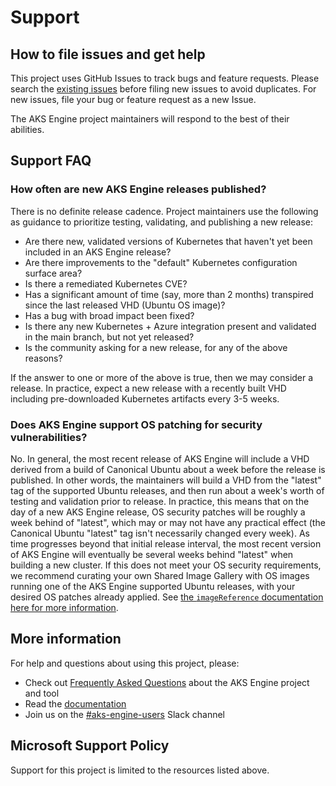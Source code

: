 # Support
## How to file issues and get help

This project uses GitHub Issues to track bugs and feature requests. Please search the [existing issues][github-issues] before filing new issues to avoid duplicates. For new issues, file your bug or feature request as a new Issue.

The AKS Engine project maintainers will respond to the best of their abilities.

## Support FAQ

### How often are new AKS Engine releases published?

There is no definite release cadence. Project maintainers use the following as guidance to prioritize testing, validating, and publishing a new release:

- Are there new, validated versions of Kubernetes that haven't yet been included in an AKS Engine release?
- Are there improvements to the "default" Kubernetes configuration surface area?
- Is there a remediated Kubernetes CVE?
- Has a significant amount of time (say, more than 2 months) transpired since the last released VHD (Ubuntu OS image)?
- Has a bug with broad impact been fixed?
- Is there any new Kubernetes + Azure integration present and validated in the main branch, but not yet released?
- Is the community asking for a new release, for any of the above reasons?

If the answer to one or more of the above is true, then we may consider a release. In practice, expect a new release with a recently built VHD including pre-downloaded Kubernetes artifacts every 3-5 weeks.

### Does AKS Engine support OS patching for security vulnerabilities?

No. In general, the most recent release of AKS Engine will include a VHD derived from a build of Canonical Ubuntu about a week before the release is published. In other words, the maintainers will build a VHD from the "latest" tag of the supported Ubuntu releases, and then run about a week's worth of testing and validation prior to release. In practice, this means that on the day of a new AKS Engine release, OS security patches will be roughly a week behind of "latest", which may or may not have any practical effect (the Canonical Ubuntu "latest" tag isn't necessarily changed every week). As time progresses beyond that initial release interval, the most recent version of AKS Engine will eventually be several weeks behind "latest" when building a new cluster. If this does not meet your OS security requirements, we recommend curating your own Shared Image Gallery with OS images running one of the AKS Engine supported Ubuntu releases, with your desired OS patches already applied. See [the `imageReference` documentation here for more information](docs/topics/clusterdefinitions.md).

## More information

For help and questions about using this project, please:

  - Check out [Frequently Asked Questions][faq] about the AKS Engine project and tool
  - Read the [documentation][docs]
  - Join us on the [#aks-engine-users][aks-engine-users-slack] Slack channel
## Microsoft Support Policy

Support for this project is limited to the resources listed above.

[aks-engine-users-slack]: https://kubernetes.slack.com/archives/CU3N85WJK
[docs]: https://github.com/Azure/aks-engine/tree/master/docs
[faq]: https://github.com/Azure/aks-engine/blob/master/docs/faq.md
[github-issues]: https://github.com/Azure/aks-engine/issues
